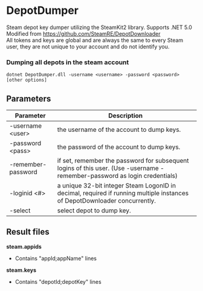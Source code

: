 DepotDumper
===============

Steam depot key dumper utilizing the SteamKit2 library. Supports .NET 5.0  
Modified from https://github.com/SteamRE/DepotDownloader  
All tokens and keys are global and are always the same to every Steam user, they are not unique to your account and do not identify you.  

### Dumping all depots in the steam account
```
dotnet DepotDumper.dll -username <username> -password <password> [other options]
```

## Parameters

Parameter | Description
--------- | -----------
-username \<user>		| the username of the account to dump keys.
-password \<pass>		| the password of the account to dump keys.
-remember-password		| if set, remember the password for subsequent logins of this user. (Use -username <username> -remember-password as login credentials)
-loginid \<#>			| a unique 32-bit integer Steam LogonID in decimal, required if running multiple instances of DepotDownloader concurrently. 
-select                 | select depot to dump key.
## Result files
**steam.appids**
* Contains "appId;appName" lines

**steam.keys**
* Contains "depotId;depotKey" lines

